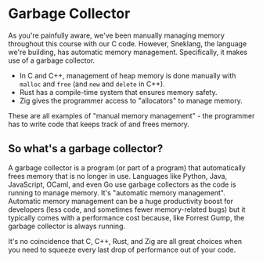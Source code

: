 # Garbage Collector

As you're painfully aware, we've been manually managing memory throughout this course with our C code. However, Sneklang, the language we're building, has automatic memory management. Specifically, it makes use of a garbage collector.

- In C and C++, management of heap memory is done manually with `malloc` and `free` (and `new` and `delete` in C++).
- Rust has a compile-time system that ensures memory safety.
- Zig gives the programmer access to "allocators" to manage memory.

These are all examples of "manual memory management" - the programmer has to write code that keeps track of and frees memory.

## So what's a garbage collector?

A garbage collector is a program (or part of a program) that automatically frees memory that is no longer in use. Languages like Python, Java, JavaScript, OCaml, and even Go use garbage collectors as the code is running to manage memory. It's "automatic memory management". Automatic memory management can be a huge productivity boost for developers (less code, and sometimes fewer memory-related bugs) but it typically comes with a performance cost because, like Forrest Gump, the garbage collector is always running.

It's no coincidence that C, C++, Rust, and Zig are all great choices when you need to squeeze every last drop of performance out of your code.